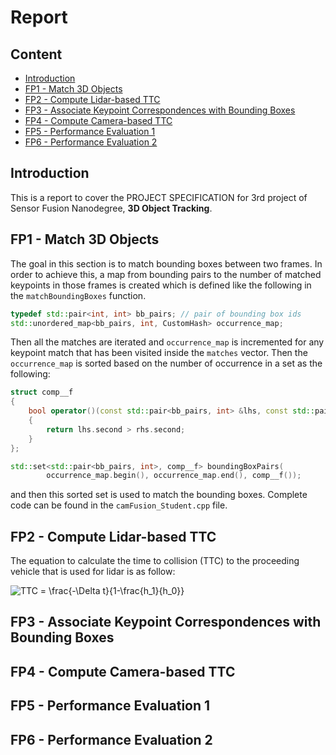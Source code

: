 # Report

## Content
- [Introduction](#Introduction)
- [FP1 - Match 3D Objects](#FP1)
- [FP2 - Compute Lidar-based TTC](#FP2)
- [FP3 - Associate Keypoint Correspondences with Bounding Boxes](#FP3)
- [FP4 - Compute Camera-based TTC](#FP4)
- [FP5 - Performance Evaluation 1](#FP5)
- [FP6 - Performance Evaluation 2](#FP6)

<a name="Introduction" />

## Introduction
This is a report to cover the PROJECT SPECIFICATION for 3rd project of Sensor Fusion Nanodegree, **3D Object Tracking**.


<a name="FP1" />

## FP1 - Match 3D Objects

The goal in this section is to match bounding boxes between two frames. In order to 
achieve this, a map from bounding pairs to the number of matched keypoints in those 
frames is created which is defined like the following in the `matchBoundingBoxes` 
function.
```c++
typedef std::pair<int, int> bb_pairs; // pair of bounding box ids
std::unordered_map<bb_pairs, int, CustomHash> occurrence_map;
```
Then all the matches are iterated and `occurrence_map` is incremented for any keypoint
match that has been visited inside the `matches` vector. Then the `occurrence_map` 
is sorted based on the number of occurrence in a set as the following:
```c++
struct comp__f
{
    bool operator()(const std::pair<bb_pairs, int> &lhs, const std::pair<bb_pairs, int> &rhs) const
    {
        return lhs.second > rhs.second;
    }
};

std::set<std::pair<bb_pairs, int>, comp__f> boundingBoxPairs(
        occurrence_map.begin(), occurrence_map.end(), comp__f());
```
and then this sorted set is used to match the bounding boxes. Complete code can be found in the `camFusion_Student.cpp` file.

<a name="FP2" />

## FP2 - Compute Lidar-based TTC

The equation to calculate the time to collision (TTC) to the proceeding vehicle that is used for lidar is as follow:

<img align="middle" src="https://latex.codecogs.com/gif.latex?TTC&space;=&space;\frac{-\Delta&space;t}{1-\frac{h_1}{h_0}}" title="TTC = \frac{-\Delta t}{1-\frac{h_1}{h_0}}" />

<a name="FP3" />

## FP3 - Associate Keypoint Correspondences with Bounding Boxes

<a name="FP4" />

## FP4 - Compute Camera-based TTC

<a name="FP5" />

## FP5 - Performance Evaluation 1

<a name="FP6" />

## FP6 - Performance Evaluation 2
